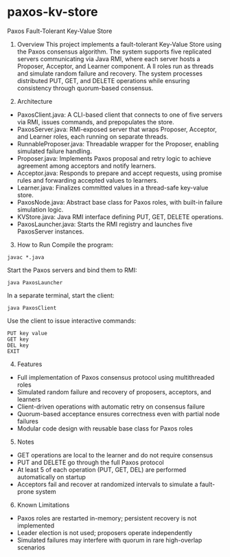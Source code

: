 # paxos-kv-store

Paxos Fault-Tolerant Key-Value Store

1. Overview
This project implements a fault-tolerant Key-Value Store using the Paxos consensus algorithm.
The system supports five replicated servers communicating via Java RMI, where each server hosts a Proposer, Acceptor, and Learner component. A
ll roles run as threads and simulate random failure and recovery.
The system processes distributed PUT, GET, and DELETE operations while ensuring consistency through quorum-based consensus.

2. Architecture
- PaxosClient.java: A CLI-based client that connects to one of five servers via RMI, issues commands, and prepopulates the store.
- PaxosServer.java: RMI-exposed server that wraps Proposer, Acceptor, and Learner roles, each running on separate threads.
- RunnableProposer.java: Threadable wrapper for the Proposer, enabling simulated failure handling.
- Proposer.java: Implements Paxos proposal and retry logic to achieve agreement among acceptors and notify learners.
- Acceptor.java: Responds to prepare and accept requests, using promise rules and forwarding accepted values to learners.
- Learner.java: Finalizes committed values in a thread-safe key-value store.
- PaxosNode.java: Abstract base class for Paxos roles, with built-in failure simulation logic.
- KVStore.java: Java RMI interface defining PUT, GET, DELETE operations.
- PaxosLauncher.java: Starts the RMI registry and launches five PaxosServer instances.

3. How to Run
Compile the program:
```
javac *.java
```

Start the Paxos servers and bind them to RMI:
```
java PaxosLauncher
```

In a separate terminal, start the client:
```
java PaxosClient
```

Use the client to issue interactive commands:
```
PUT key value
GET key
DEL key
EXIT
```

4. Features
- Full implementation of Paxos consensus protocol using multithreaded roles
- Simulated random failure and recovery of proposers, acceptors, and learners
- Client-driven operations with automatic retry on consensus failure
- Quorum-based acceptance ensures correctness even with partial node failures
- Modular code design with reusable base class for Paxos roles

5. Notes
- GET operations are local to the learner and do not require consensus
- PUT and DELETE go through the full Paxos protocol
- At least 5 of each operation (PUT, GET, DEL) are performed automatically on startup
- Acceptors fail and recover at randomized intervals to simulate a fault-prone system

6. Known Limitations
- Paxos roles are restarted in-memory; persistent recovery is not implemented
- Leader election is not used; proposers operate independently
- Simulated failures may interfere with quorum in rare high-overlap scenarios
